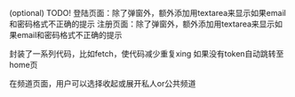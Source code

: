 (optional) TODO!
登陆页面：除了弹窗外，额外添加用textarea来显示如果email和密码格式不正确的提示
注册页面：除了弹窗外，额外添加用textarea来显示如果email和密码格式不正确的提示

封装了一系列代码，比如fetch，使代码减少重复xing
如果没有token自动跳转至home页

在频道页面，用户可以选择收起或展开私人or公共频道
